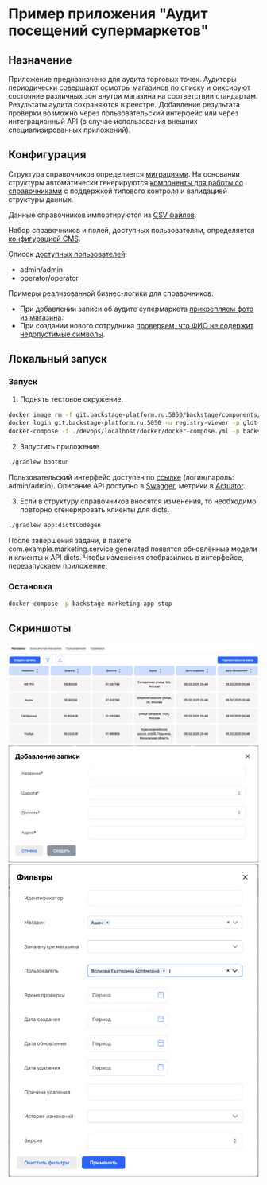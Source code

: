 # Пример приложения "Аудит посещений супермаркетов"

## Назначение
Приложение предназначено для аудита торговых точек. Аудиторы периодически совершают осмотры магазинов по списку и фиксируют состояние различных зон внутри магазина на соответствии стандартам.
Результаты аудита сохраняются в реестре. Добавление результата проверки возможно через пользовательский интерфейс или через интеграционный API (в случае использования внешних специализированных приложений).

## Конфигурация
Структура справочников определяется [миграциями](app/src/main/resources/db/migration/dicts). На основании структуры автоматически генерируются [компоненты для работы со справочниками](app/src/main/java/com/example/marketing/service/generated) с поддержкой типового контроля и валидацией структуры данных.

Данные справочников импортируются из [CSV файлов](app/src/main/resources/init).

Набор справочников и полей, доступных пользователям, определяется [конфигурацией CMS](devops/localhost/docker/cms-settings.json).

Список [доступных пользователей](app/src/main/java/com/example/marketing/configuration/SecurityConfiguration.java):
- admin/admin
- operator/operator

Примеры реализованной бизнес-логики для справочников:
- При добавлении записи об аудите супермаркета [прикрепляем фото из магазина](app/src/main/java/com/example/marketing/service/ExaminationDictItemAdvice.java).
- При создании нового сотрудника [проверяем, что ФИО не содержит недопустимые символы](app/src/main/java/com/example/marketing/service/UserDictItemAdvice.java).

## Локальный запуск
### Запуск
1. Поднять тестовое окружение.
```sh
docker image rm -f git.backstage-platform.ru:5050/backstage/components/dicts-ui-library
docker login git.backstage-platform.ru:5050 -u registry-viewer -p gldt-yyxxD9zddKaWD_QsbVLt
docker-compose -f ./devops/localhost/docker/docker-compose.yml -p backstage-marketing-app up
```

2. Запустить приложение.
```sh
./gradlew bootRun
```

Пользовательский интерфейс доступен по [ссылке](http://localhost/) (логин/пароль: admin/admin). Описание API доступно в [Swagger](http://localhost:8080/swagger-ui/index.html), метрики в [Actuator](http://localhost:8080/actuator).

3. Если в структуру справочников вносятся изменения, то необходимо повторно сгенерировать клиенты для dicts.
```sh
./gradlew app:dictsCodegen
```
После завершения задачи, в пакете com.example.marketing.service.generated появятся обновлённые модели и клиенты к API dicts.
Чтобы изменения отобразились в интерфейсе, перезапускаем приложение.

### Остановка
```sh
docker-compose -p backstage-marketing-app stop
```

## Скриншоты
![Список магазинов](docs/img1.png)
![Добавление новой записи](docs/img2.png)
![Фильтрация](docs/img3.png)
